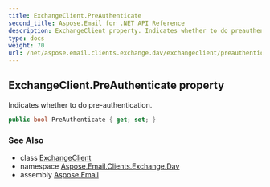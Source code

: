```yaml
---
title: ExchangeClient.PreAuthenticate
second_title: Aspose.Email for .NET API Reference
description: ExchangeClient property. Indicates whether to do preauthentication
type: docs
weight: 70
url: /net/aspose.email.clients.exchange.dav/exchangeclient/preauthenticate/
---
```

## ExchangeClient.PreAuthenticate property

Indicates whether to do pre-authentication.

```csharp
public bool PreAuthenticate { get; set; }
```

### See Also

* class [ExchangeClient](../)
* namespace [Aspose.Email.Clients.Exchange.Dav](../../exchangeclient/)
* assembly [Aspose.Email](../../../)



